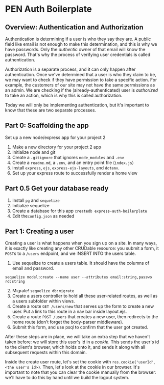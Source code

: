 # PEN Auth Boilerplate

## Overview: Authentication and Authorization
Authentication is determining if a user is who they say they are. A public field like email is not enough to make this determination, and this is why we have passwords. Only the _authentic_ owner of that email will know the password. That's why the process of verifying user credentials is called authentication.

Authorization is a separate process, and it can only happen after authentication. Once we've determined that a user is who they claim to be, we may want to check if they have permission to take a specific action. For example, the customers of our site may not have the same permissions as an admin. We are checking if the (already-authenticated) user is _authorized_ to take an action, which is why this is called authorization.

Today we will only be implementing authentication, but it's important to know that these are two separate processes.

## Part 0: Scaffolding the app
Set up a new node/express app for your project 2
1. Make a new directory for your project 2 app
2. Initialize node and git
3. Create a `.gitignore` that ignores `node_modules` and `.env`
4. Create a `readme.md`, a `.env`, and an entry point file (`index.js`)
5. install `express`, `ejs`, `express-ejs-layouts`, and `dotenv`.
6. Set up your express route to successfully render a home view


## Part 0.5 Get your database ready

1. Install `pg` and `sequelize`
2. Initialize sequelize
3. Create a database for this app `createdb express-auth-boilerplate`
4. Edit the`config.json` as needed

## Part 1: Creating a user
Creating a user is what happens when you sign up on a site. In many ways, it is exactly like creating any other CRUDable resource: you submit a form, it `POST`s to a `/users` endpoint, and we INSERT INTO the users table.

1. Use sequelize to create a users table. It should have the columns of email and password.
```
sequelize model:create --name user --attributes email:string,passwo
rd:string
```
2. Migrate! `sequelize db:migrate`
3. Create a users controller to hold all these user-related routes, as well as a users subfolder within views.
4. Create a route `GET /users/new` that serves up the form to create a new user. Put a link to this route in a nav bar inside layout.ejs.
5. Create a route `POST /users` that creates a new user, then redirects to the home route (don't forget the body-parser middleware).
6. Submit this form, and use psql to confirm that the user got created.

After these steps are in place, we will take an extra step that we haven't taken before: we will store this user's id in a _cookie_. This sends the user's id to the client's browser, which holds onto it, and sends it along with all subsequent requests within this domain.

Inside the create user route, let's set the cookie with `res.cookie('userId', <the user's id>)`. Then, let's look at the cookie in our browser. It's important to note that you can clear the cookie manually from the browser: we'll have to do this by hand until we build the logout system.
